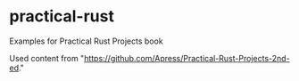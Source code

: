 # practical-rust
Examples for Practical Rust Projects book

Used content from "https://github.com/Apress/Practical-Rust-Projects-2nd-ed."
